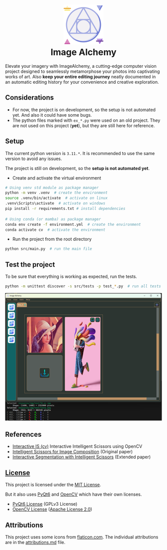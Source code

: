 <h1 align="center">
    <img src=".\resources\img\static\philosophers-stone.png" alt="Digital Strategy" width="128">
    <div align="center">Image Alchemy</div>
</h1>

Elevate your imagery with ImageAlchemy, a cutting-edge computer vision project designed to seamlessly metamorphose your photos into captivating works of art.
Also **keep your entire editing journey** neatly documented in an automatic editing history for your convenience and creative exploration.

## Considerations
- For now, the project is on development, so the setup is not automated yet. And also it could have some bugs.
- The python files marked with `ex_*.py` were used on an old project. They are not used on this project (**yet**), but they are still here for reference.

## Setup
The current python version is `3.11.*`. It is recommended to use the same version to avoid any issues.  

The project is still on development, so the **setup is not automated yet**.

- Create and activate the virtual environment
```bash
# Using venv std module as package manager
python -m venv .venv  # create the environment
source .venv/bin/activate  # activate on linux
.venv\Scripts\activate  # activate on windows
pip install -r requirements.txt # install dependencies

# Using conda (or mamba) as package manager
conda env create -f environment.yml  # create the environment
conda activate cv  # activate the environment
```

- Run the project from the root directory
```bash
python src/main.py  # run the main file
```

## Test the project
To be sure that everything is working as expected, run the tests.
```bash
python -m unittest discover -s src/tests -p test_*.py  # run all tests in src/tests
```

![sample](./resources/img/sample.png)

## References
- [Interactive IS (cv)](https://docs.opencv.org/4.x/d9/df5/tutorial_js_intelligent_scissors.html) Interactive Intelligent Scissors using OpenCV
- [Intelligent Scissors for Image Composition](./log/IS%20for%20image%20composition.pdf) (Original paper)
- [Interactive Segmentation with Intelligent Scissors](./log/interactive%20segmentation%20with%20IS.pdf)  (Extended paper)

## [License](./LICENSE)

This project is licensed under the [MIT License](./LICENSE).

But it also uses [PyQt6](https://www.riverbankcomputing.com/software/pyqt/) and [OpenCV](https://opencv.org/) which have their own licenses.
- [PyQt6 License](https://www.riverbankcomputing.com/static/Docs/PyQt6/introduction.html#license) (GPLv3 License)
- [OpenCV License](https://opencv.org/license/) ([Apache License 2.0](https://choosealicense.com/licenses/apache-2.0/))

## Attributions
This project uses some icons from [flaticon.com](https://www.flaticon.com/). The individual attributions are in the [attributions.md](./resources/img/static/attributions.md) file.
